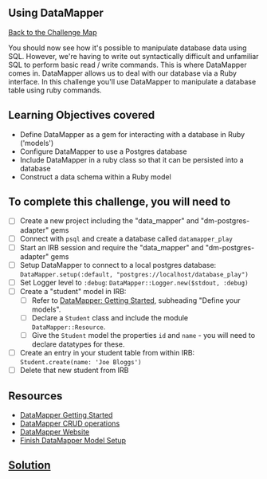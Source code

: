 ## Using DataMapper

[Back to the Challenge Map](00_challenge_map.md)

You should now see how it's possible to manipulate database data using SQL. However, we're having to write out syntactically difficult and unfamiliar SQL to perform basic read / write commands. This is where DataMapper comes in. DataMapper allows us to deal with our database via a Ruby interface. In this challenge you'll use DataMapper to manipulate a database table using ruby commands.

## Learning Objectives covered

* Define DataMapper as a gem for interacting with a database in Ruby ('models')
* Configure DataMapper to use a Postgres database
* Include DataMapper in a ruby class so that it can be persisted into a database
* Construct a data schema within a Ruby model

## To complete this challenge, you will need to

- [ ] Create a new project including the "data_mapper" and "dm-postgres-adapter" gems
- [ ] Connect with `psql` and create a database called `datamapper_play`
- [ ] Start an IRB session and require the "data_mapper" and "dm-postgres-adapter" gems
- [ ] Setup DataMapper to connect to a local postgres database: `DataMapper.setup(:default, "postgres://localhost/database_play")`
- [ ] Set Logger level to `:debug`: `DataMapper::Logger.new($stdout, :debug)`
- [ ] Create a "student" model in IRB:
  - [ ] Refer to [DataMapper: Getting Started](http://datamapper.org/getting-started.html), subheading "Define your models".
  - [ ] Declare a `Student` class and include the module `DataMapper::Resource`.
  - [ ] Give the `Student` model the properties `id` and `name` - you will need to declare datatypes for these.
- [ ] Create an entry in your student table from within IRB: `Student.create(name: 'Joe Bloggs')`
- [ ] Delete that new student from IRB

## Resources

* [DataMapper Getting Started](http://datamapper.org/getting-started.html)
* [DataMapper CRUD operations](http://datamapper.org/docs/create_and_destroy.html)
* [DataMapper Website](http://datamapper.org/)
* [Finish DataMapper Model Setup ](http://www.rubydoc.info/github/datamapper/dm-core/DataMapper/Model#finalize-instance_method)

## [Solution](solutions/06.md)
